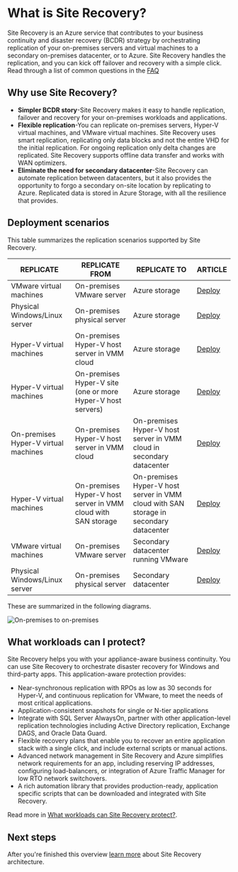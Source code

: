 <properties
	pageTitle="What is Site Recovery? | Windows Azure" 
	description="Azure Site Recovery coordinates the replication, failover and recovery of virtual machines and physical servers located on on-premises to Azure or to a secondary on-premises site." 
	services="site-recovery" 
	documentationCenter="" 
	authors="rayne-wiselman" 
	manager="jwhit" 
	editor=""/>

<tags
	ms.service="site-recovery"
	ms.date="12/14/2015" 
	wacn.date=""/>

#  What is Site Recovery?

Site Recovery is an Azure service that contributes to your business continuity and disaster recovery (BCDR) strategy by orchestrating replication of your on-premises servers and virtual machines to a secondary on-premises datacenter, or to Azure. Site Recovery handles the replication, and you can kick off failover and recovery with a simple click. Read through a list of common questions in the [FAQ](/documentation/articles/site-recovery-faq)


## Why use Site Recovery? 

- **Simpler BCDR story**-Site Recovery makes it easy to handle replication, failover and recovery for your on-premises workloads and applications.
- **Flexible replication**-You can replicate on-premises servers, Hyper-V virtual machines, and VMware virtual machines.  Site Recovery uses smart replication, replicating only data blocks and not the entire VHD for the initial replication. For ongoing replication only delta changes are replicated. Site Recovery supports offline data transfer and works with WAN optimizers. 
- **Eliminate the need for secondary datacenter**-Site Recovery can automate replication between datacenters, but it also provides the opportunity to forgo a secondary on-site location by replicating to Azure. Replicated data is stored in Azure Storage, with all the resilience that provides.


## Deployment scenarios

This table summarizes the replication scenarios supported by Site Recovery.

**REPLICATE** | **REPLICATE FROM** | **REPLICATE TO** | **ARTICLE**
---|---|---|---
VMware virtual machines | On-premises VMware server | Azure storage | [Deploy](/documentation/articles/site-recovery-vmware-to-azure)
Physical Windows/Linux server | On-premises physical server | Azure storage | [Deploy](/documentation/articles/site-recovery-vmware-to-azure)
Hyper-V virtual machines | On-premises Hyper-V host server in VMM cloud | Azure storage | [Deploy](/documentation/articles/site-recovery-vmm-to-azure)
Hyper-V virtual machines | On-premises Hyper-V site (one or more Hyper-V host servers) | Azure storage | [Deploy](/documentation/articles/site-recovery-hyper-v-site-to-azure)
On-premises Hyper-V virtual machines| On-premises Hyper-V host server in VMM cloud | On-premises Hyper-V host server in VMM cloud in secondary datacenter | [Deploy](/documentation/articles/site-recovery-vmm-to-vmm)
Hyper-V virtual machines | On-premises Hyper-V host server in VMM cloud with SAN storage| On-premises Hyper-V host server in VMM cloud with SAN storage in secondary datacenter | [Deploy](/documentation/articles/site-recovery-vmm-san)
VMware virtual machines | On-premises VMware server | Secondary datacenter running VMware | [Deploy](/documentation/articles/site-recovery-vmware-to-vmware) 
Physical Windows/Linux server | On-premises physical server | Secondary datacenter | [Deploy](/documentation/articles/site-recovery-vmware-to-vmware) 

These are summarized in the following diagrams.

![On-premises to on-premises](./media/site-recovery-overview/asr-overview-graphic.png)

## What workloads can I protect?

Site Recovery helps you with your appliance-aware business continuity. You can use Site Recovery to orchestrate disaster recovery for Windows and third-party apps. This application-aware protection provides:


- Near-synchronous replication with RPOs as low as 30 seconds for Hyper-V, and continuous replication for VMware,  to meet the needs of most critical applications.
- Application-consistent snapshots for single or N-tier applications
- Integrate with SQL Server AlwaysOn, partner with other application-level replication technologies  including Active Directory replication, Exchange DAGS, and Oracle Data Guard.
- Flexible recovery plans that enable you to recover an entire application stack with a single click, and include external scripts or manual actions. 
- Advanced network management in Site Recovery and Azure simplifies network requirements for an app, including reserving IP addresses, configuring load-balancers, or integration of Azure Traffic Manager for low RTO network switchovers.
- A rich automation library that provides production-ready, application specific scripts that can be downloaded and integrated with Site Recovery.  


Read more in  [What workloads can Site Recovery protect?](/documentation/articles/site-recovery-workload).


## Next steps

After you're finished this overview [learn more](/documentation/articles/site-recovery-components) about Site Recovery architecture. 
